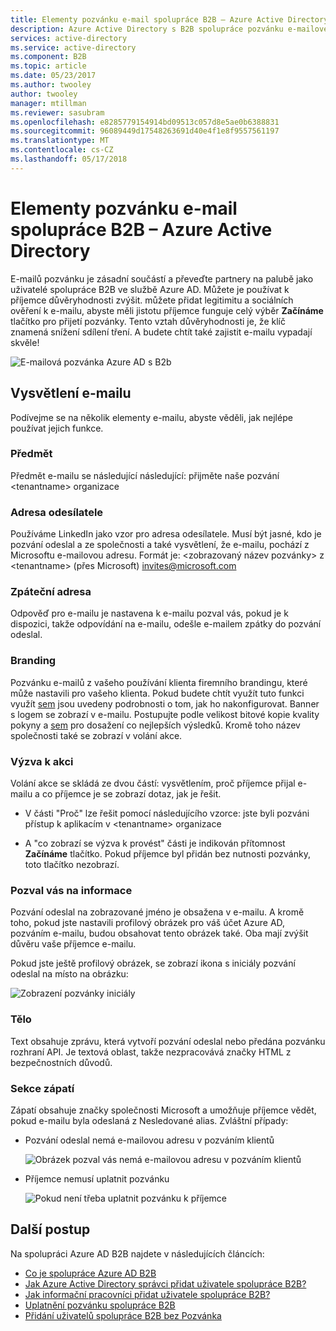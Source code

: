 ```yaml
---
title: Elementy pozvánku e-mail spolupráce B2B – Azure Active Directory | Microsoft Docs
description: Azure Active Directory s B2B spolupráce pozvánku e-mailové šablony
services: active-directory
ms.service: active-directory
ms.component: B2B
ms.topic: article
ms.date: 05/23/2017
ms.author: twooley
author: twooley
manager: mtillman
ms.reviewer: sasubram
ms.openlocfilehash: e8285779154914bd09513c057d8e5ae0b6388831
ms.sourcegitcommit: 96089449d17548263691d40e4f1e8f9557561197
ms.translationtype: MT
ms.contentlocale: cs-CZ
ms.lasthandoff: 05/17/2018
---
```

# <a name="the-elements-of-the-b2b-collaboration-invitation-email---azure-active-directory"></a>Elementy pozvánku e-mail spolupráce B2B – Azure Active Directory

E-mailů pozvánku je zásadní součástí a převeďte partnery na palubě jako uživatelé spolupráce B2B ve službě Azure AD. Můžete je používat k příjemce důvěryhodnosti zvýšit. můžete přidat legitimitu a sociálních ověření k e-mailu, abyste měli jistotu příjemce funguje celý výběr **Začínáme** tlačítko pro přijetí pozvánky. Tento vztah důvěryhodnosti je, že klíč znamená snížení sdílení tření. A budete chtít také zajistit e-mailu vypadají skvěle!

![E-mailová pozvánka Azure AD s B2b](media/invitation-email-elements/invitation-email.png)

## <a name="explaining-the-email"></a>Vysvětlení e-mailu
Podívejme se na několik elementy e-mailu, abyste věděli, jak nejlépe používat jejich funkce.

### <a name="subject"></a>Předmět
Předmět e-mailu se následující následující: přijměte naše pozvání &lt;tenantname&gt; organizace

### <a name="from-address"></a>Adresa odesílatele
Používáme LinkedIn jako vzor pro adresa odesílatele.  Musí být jasné, kdo je pozvání odeslal a ze společnosti a také vysvětlení, že e-mailu, pochází z Microsoftu e-mailovou adresu. Formát je: &lt;zobrazovaný název pozvánky&gt; z &lt;tenantname&gt; (přes Microsoft) <invites@microsoft.com>

### <a name="reply-to"></a>Zpáteční adresa
Odpověď pro e-mailu je nastavena k e-mailu pozval vás, pokud je k dispozici, takže odpovídání na e-mailu, odešle e-mailem zpátky do pozvání odeslal.

### <a name="branding"></a>Branding
Pozvánku e-mailů z vašeho používání klienta firemního brandingu, které může nastavili pro vašeho klienta. Pokud budete chtít využít tuto funkci využít [sem](https://docs.microsoft.com/azure/active-directory/active-directory-branding-custom-signon-azure-portal) jsou uvedeny podrobnosti o tom, jak ho nakonfigurovat. Banner s logem se zobrazí v e-mailu. Postupujte podle velikost bitové kopie kvality pokyny a [sem](https://docs.microsoft.com/azure/active-directory/active-directory-branding-custom-signon-azure-portal) pro dosažení co nejlepších výsledků. Kromě toho název společnosti také se zobrazí v volání akce.

### <a name="call-to-action"></a>Výzva k akci
Volání akce se skládá ze dvou částí: vysvětlením, proč příjemce přijal e-mailu a co příjemce je se zobrazí dotaz, jak je řešit.
- V části "Proč" lze řešit pomocí následujícího vzorce: jste byli pozváni přístup k aplikacím v &lt;tenantname&gt; organizace

- A "co zobrazí se výzva k provést" části je indikován přítomnost **Začínáme** tlačítko. Pokud příjemce byl přidán bez nutnosti pozvánky, toto tlačítko nezobrazí.

### <a name="inviters-information"></a>Pozval vás na informace
Pozvání odeslal na zobrazované jméno je obsažena v e-mailu. A kromě toho, pokud jste nastavili profilový obrázek pro váš účet Azure AD, pozváním e-mailu, budou obsahovat tento obrázek také. Oba mají zvýšit důvěru vaše příjemce e-mailu.

Pokud jste ještě profilový obrázek, se zobrazí ikona s iniciály pozvání odeslal na místo na obrázku:

  ![Zobrazení pozvánky iniciály](media/invitation-email-elements/inviters-initials.png)

### <a name="body"></a>Tělo
Text obsahuje zprávu, která vytvoří pozvání odeslal nebo předána pozvánku rozhraní API. Je textová oblast, takže nezpracovává značky HTML z bezpečnostních důvodů.

### <a name="footer-section"></a>Sekce zápatí
Zápatí obsahuje značky společnosti Microsoft a umožňuje příjemce vědět, pokud e-mailu byla odeslaná z Nesledované alias. Zvláštní případy:

- Pozvání odeslal nemá e-mailovou adresu v pozváním klientů

  ![Obrázek pozval vás nemá e-mailovou adresu v pozváním klientů](media/invitation-email-elements/inviter-no-email.png)


- Příjemce nemusí uplatnit pozvánku

  ![Pokud není třeba uplatnit pozvánku k příjemce](media/invitation-email-elements/when-recipient-doesnt-redeem.png)


## <a name="next-steps"></a>Další postup

Na spolupráci Azure AD B2B najdete v následujících článcích:

- [Co je spolupráce Azure AD B2B](what-is-b2b.md)
- [Jak Azure Active Directory správci přidat uživatele spolupráce B2B?](add-users-administrator.md)
- [Jak informační pracovníci přidat uživatele spolupráce B2B?](add-users-information-worker.md)
- [Uplatnění pozvánku spolupráce B2B](redemption-experience.md)
- [Přidání uživatelů spolupráce B2B bez Pozvánka](add-user-without-invite.md)
